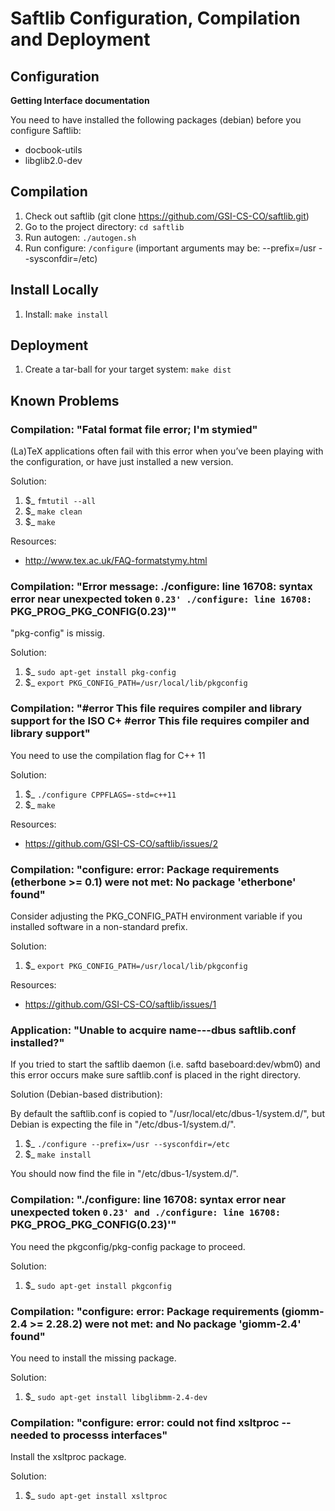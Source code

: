 # Saftlib Configuration, Compilation and Deployment

## Configuration

**Getting Interface documentation**

You need to have installed the following packages (debian) before you configure Saftlib:

* docbook-utils
* libglib2.0-dev

## Compilation

1. Check out saftlib (git clone https://github.com/GSI-CS-CO/saftlib.git)
2. Go to the project directory: `cd saftlib`
3. Run autogen: `./autogen.sh`
4. Run configure: `/configure` (important arguments may be: --prefix=/usr --sysconfdir=/etc)

## Install Locally

1. Install: `make install`

## Deployment

1. Create a tar-ball for your target system: `make dist`

## Known Problems

### Compilation: "Fatal format file error; I'm stymied"

(La)TeX applications often fail with this error when you’ve been playing with the configuration, or have just installed a new version. 

Solution: 

1. $_ `fmtutil --all`
2. $_ `make clean`
3. $_ `make`

Resources:
* http://www.tex.ac.uk/FAQ-formatstymy.html

### Compilation: "Error message: ./configure: line 16708: syntax error near unexpected token `0.23' ./configure: line 16708: `PKG_PROG_PKG_CONFIG(0.23)'"

"pkg-config" is missig.

Solution:

1. $_ `sudo apt-get install pkg-config`
2. $_ `export PKG_CONFIG_PATH=/usr/local/lib/pkgconfig`

### Compilation: "#error This file requires compiler and library support for the ISO C+ #error This file requires compiler and library support"

You need to use the compilation flag for C++ 11

Solution:

1. $_ `./configure CPPFLAGS=-std=c++11`
2. $_ `make`

Resources:
* https://github.com/GSI-CS-CO/saftlib/issues/2

### Compilation: "configure: error: Package requirements (etherbone >= 0.1) were not met: No package 'etherbone' found"

Consider adjusting the PKG_CONFIG_PATH environment variable if you
installed software in a non-standard prefix.

Solution:

1. $_ `export PKG_CONFIG_PATH=/usr/local/lib/pkgconfig`

Resources:
* https://github.com/GSI-CS-CO/saftlib/issues/1

### Application: "Unable to acquire name---dbus saftlib.conf installed?"

If you tried to start the saftlib daemon (i.e. saftd baseboard:dev/wbm0) and this error occurs make sure saftlib.conf is placed in the right directory.

Solution (Debian-based distribution):

By default the saftlib.conf is copied to "/usr/local/etc/dbus-1/system.d/", but Debian is expecting the file in "/etc/dbus-1/system.d/".

1. $_ `./configure --prefix=/usr --sysconfdir=/etc`
2. $_ `make install`

You should now find the file in "/etc/dbus-1/system.d/".

### Compilation: "./configure: line 16708: syntax error near unexpected token `0.23' and ./configure: line 16708: `PKG_PROG_PKG_CONFIG(0.23)'"

You need the pkgconfig/pkg-config package to proceed.

Solution:

1. $_ `sudo apt-get install pkgconfig`

### Compilation: "configure: error: Package requirements (giomm-2.4 >= 2.28.2) were not met: and No package 'giomm-2.4' found"

You need to install the missing package.

Solution:

1. $_ `sudo apt-get install libglibmm-2.4-dev`

### Compilation: "configure: error: could not find xsltproc -- needed to processs interfaces"

Install the xsltproc package.

Solution:

1. $_ `sudo apt-get install xsltproc`




